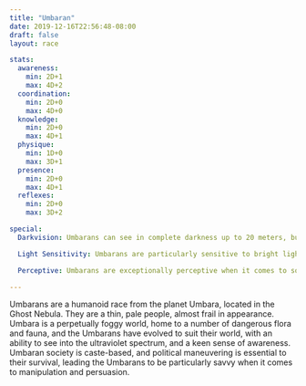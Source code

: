 ```yaml
---
title: "Umbaran"
date: 2019-12-16T22:56:48-08:00
draft: false
layout: race

stats:
  awareness:
    min: 2D+1
    max: 4D+2
  coordination:
    min: 2D+0
    max: 4D+0
  knowledge:
    min: 2D+0
    max: 4D+1
  physique:
    min: 1D+0
    max: 3D+1
  presence:
    min: 2D+0
    max: 4D+1
  reflexes:
    min: 2D+0
    max: 3D+2

special:
  Darkvision: Umbarans can see in complete darkness up to 20 meters, but cannot see color under this circumstance.

  Light Sensitivity: Umbarans are particularly sensitive to bright light, and will be blinded for one round upon exposure unless wearing protective eyewear. Because of their impaired vision in bright light, any activity which relies on vision which is performed in anything brighter than dim light suffers a 0D+2 penalty, unless the Umbaran wears appropriate eyewear.

  Perceptive: Umbarans are exceptionally perceptive when it comes to social interactions, able to detect the slightest social cues; they gain a 0D+2 bonus to social interactions.

---
```


Umbarans are a humanoid race from the planet Umbara, located in the Ghost
Nebula. They are a thin, pale people, almost frail in appearance. Umbara is a
perpetually foggy world, home to a number of dangerous flora and fauna, and the
Umbarans have evolved to suit their world, with an ability to see into the
ultraviolet spectrum, and a keen sense of awareness. Umbaran society is
caste-based, and political maneuvering is essential to their survival, leading
the Umbarans to be particularly savvy when it comes to manipulation and
persuasion.
